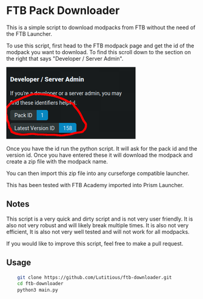 # FTB Pack Downloader

This is a simple script to download modpacks from FTB without the need of the FTB Launcher.

To use this script, first head to the FTB modpack page and get the id of the modpack you want to download. To find this scroll down to the section on the right that says "Developer / Server Admin".

![Where to find the Pack ID and Latest Version ID](image.png)

Once you have the id run the python script. It will ask for the pack id and the version id. Once you have entered these it will download the modpack and create a zip file with the modpack name.

You can then import this zip file into any curseforge compatible launcher.

This has been tested with FTB Academy imported into Prism Launcher.

## Notes

This script is a very quick and dirty script and is not very user friendly. It is also not very robust and will likely break multiple times. It is also not very efficient, It is also not very well tested and will not work for all modpacks.

If you would like to improve this script, feel free to make a pull request.

## Usage

```bash
    git clone https://github.com/Lutitious/ftb-downloader.git
    cd ftb-downloader
    python3 main.py
```
